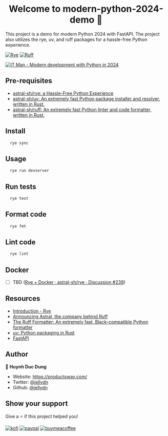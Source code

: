 <h1 align="center">Welcome to modern-python-2024-demo 👋</h1>
<p>
  This project is a demo for modern Python 2024 with FastAPI. The project also utilizes the rye, uv, and ruff packages for a hassle-free Python experience.
</p>

[![Rye](https://img.shields.io/endpoint?url=https://raw.githubusercontent.com/astral-sh/rye/main/artwork/badge.json)](https://rye-up.com)
[![Ruff](https://img.shields.io/endpoint?url=https://raw.githubusercontent.com/astral-sh/ruff/main/assets/badge/v2.json)](https://github.com/astral-sh/ruff)

[![IT Man - Modern development with Python in 2024](https://i.ytimg.com/vi/A8xdhC_0Hcc/hqdefault.jpg)](https://www.youtube.com/watch?v=A8xdhC_0Hcc)

## Pre-requisites

- [astral-sh/rye: a Hassle-Free Python Experience](https://github.com/astral-sh/rye)
- [astral-sh/uv: An extremely fast Python package installer and resolver, written in Rust.](https://github.com/astral-sh/uv)
- [astral-sh/ruff: An extremely fast Python linter and code formatter, written in Rust.](https://github.com/astral-sh/ruff)

## Install

```sh
  rye sync
```

## Usage

```sh
  rye run devserver
```

## Run tests

```sh
  rye test
```

## Format code

```sh
  rye fmt
```

## Lint code

```sh
  rye lint
```

## Docker

- [ ] TBD ([Rye + Docker · astral-sh/rye · Discussion #239](https://github.com/astral-sh/rye/discussions/239))

## Resources

- [Introduction - Rye](https://rye-up.com/guide/)
- [Announcing Astral, the company behind Ruff](https://astral.sh/blog/announcing-astral-the-company-behind-ruff)
- [The Ruff Formatter: An extremely fast, Black-compatible Python formatter](https://astral.sh/blog/the-ruff-formatter)
- [uv: Python packaging in Rust](https://astral.sh/blog/uv)
- [FastAPI](https://fastapi.tiangolo.com/)

## Author

👤 **Huynh Duc Dung**

- Website: https://productsway.com/
- Twitter: [@jellydn](https://twitter.com/jellydn)
- Github: [@jellydn](https://github.com/jellydn)

## Show your support

Give a ⭐️ if this project helped you!

[![kofi](https://img.shields.io/badge/Ko--fi-F16061?style=for-the-badge&logo=ko-fi&logoColor=white)](https://ko-fi.com/dunghd)
[![paypal](https://img.shields.io/badge/PayPal-00457C?style=for-the-badge&logo=paypal&logoColor=white)](https://paypal.me/dunghd)
[![buymeacoffee](https://img.shields.io/badge/Buy_Me_A_Coffee-FFDD00?style=for-the-badge&logo=buy-me-a-coffee&logoColor=black)](https://www.buymeacoffee.com/dunghd)
